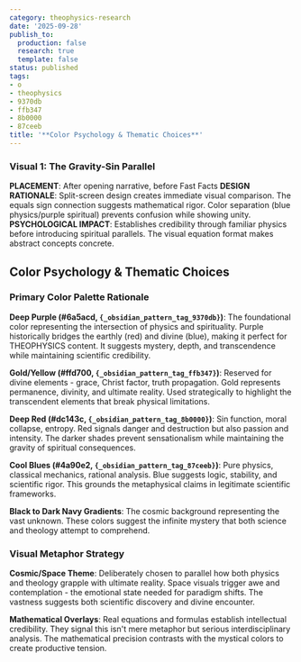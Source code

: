 ```yaml
---
category: theophysics-research
date: '2025-09-28'
publish_to:
  production: false
  research: true
  template: false
status: published
tags:
- o
- theophysics
- 9370db
- ffb347
- 8b0000
- 87ceeb
title: '**Color Psychology & Thematic Choices**'
---
```

   
### **Visual 1: The Gravity-Sin Parallel**   
   
**PLACEMENT**: After opening narrative, before Fast Facts **DESIGN RATIONALE**: Split-screen design creates immediate visual comparison. The equals sign connection suggests mathematical rigor. Color separation (blue physics/purple spiritual) prevents confusion while showing unity. **PSYCHOLOGICAL IMPACT**: Establishes credibility through familiar physics before introducing spiritual parallels. The visual equation format makes abstract concepts concrete.   
   
## **Color Psychology & Thematic Choices**   
   
### **Primary Color Palette Rationale**   
   
**Deep Purple (#6a5acd, `{_obsidian_pattern_tag_9370db}`)**: The foundational color representing the intersection of physics and spirituality. Purple historically bridges the earthly (red) and divine (blue), making it perfect for THEOPHYSICS content. It suggests mystery, depth, and transcendence while maintaining scientific credibility.   
   
**Gold/Yellow (#ffd700, `{_obsidian_pattern_tag_ffb347}`)**: Reserved for divine elements - grace, Christ factor, truth propagation. Gold represents permanence, divinity, and ultimate reality. Used strategically to highlight the transcendent elements that break physical limitations.   
   
**Deep Red (#dc143c, `{_obsidian_pattern_tag_8b0000}`)**: Sin function, moral collapse, entropy. Red signals danger and destruction but also passion and intensity. The darker shades prevent sensationalism while maintaining the gravity of spiritual consequences.   
   
**Cool Blues (#4a90e2, `{_obsidian_pattern_tag_87ceeb}`)**: Pure physics, classical mechanics, rational analysis. Blue suggests logic, stability, and scientific rigor. This grounds the metaphysical claims in legitimate scientific frameworks.   
   
**Black to Dark Navy Gradients**: The cosmic background representing the vast unknown. These colors suggest the infinite mystery that both science and theology attempt to comprehend.   
   
### **Visual Metaphor Strategy**   
   
**Cosmic/Space Theme**: Deliberately chosen to parallel how both physics and theology grapple with ultimate reality. Space visuals trigger awe and contemplation - the emotional state needed for paradigm shifts. The vastness suggests both scientific discovery and divine encounter.   
   
**Mathematical Overlays**: Real equations and formulas establish intellectual credibility. They signal this isn't mere metaphor but serious interdisciplinary analysis. The mathematical precision contrasts with the mystical colors to create productive tension.